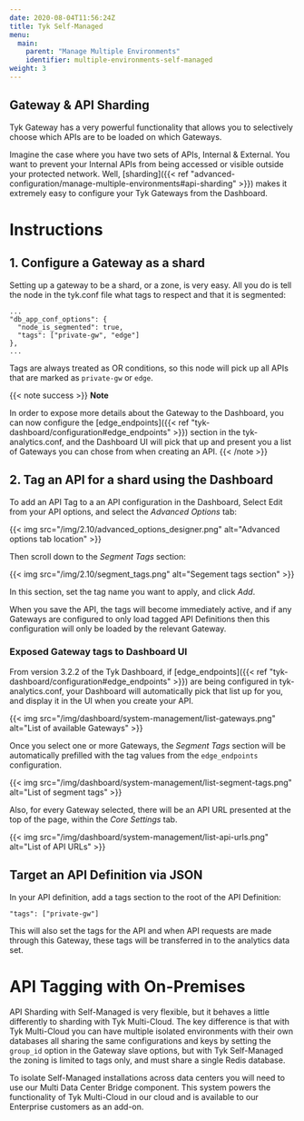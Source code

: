 ```yaml
---
date: 2020-08-04T11:56:24Z
title: Tyk Self-Managed
menu: 
  main:
    parent: "Manage Multiple Environments"
    identifier: multiple-environments-self-managed
weight: 3
---
```


## Gateway & API Sharding
Tyk Gateway has a very powerful functionality that allows you to selectively choose which APIs are to be loaded on which Gateways.

Imagine the case where you have two sets of APIs, Internal & External.  You want to prevent your Internal APIs from being accessed or visible outside your protected network.  Well, [sharding]({{< ref "advanced-configuration/manage-multiple-environments#api-sharding" >}}) makes it extremely easy to configure your Tyk Gateways from the Dashboard.

# Instructions

## 1. Configure a Gateway as a shard

Setting up a gateway to be a shard, or a zone, is very easy. All you do is tell the node in the tyk.conf file what tags to respect and that it is segmented:

```{.copyWrapper}
...
"db_app_conf_options": {
  "node_is_segmented": true,
  "tags": ["private-gw", "edge"]
},
...
```

Tags are always treated as OR conditions, so this node will pick up all APIs that are marked as `private-gw` or `edge`.


{{< note success >}}
**Note**

In order to expose more details about the Gateway to the Dashboard, you can now configure the [edge_endpoints]({{< ref "tyk-dashboard/configuration#edge_endpoints" >}}) section in the tyk-analytics.conf, and the Dashboard UI will pick that up and present you a list of Gateways you can chose from when creating an API.
{{< /note >}}

## 2. Tag an API for a shard using the Dashboard

To add an API Tag to a an API configuration in the Dashboard, Select Edit from your API options, and select the *Advanced Options* tab:

{{< img src="/img/2.10/advanced_options_designer.png" alt="Advanced options tab location" >}}

Then scroll down to the *Segment Tags* section:

{{< img src="/img/2.10/segment_tags.png" alt="Segement tags section" >}}

In this section, set the tag name you want to apply, and click *Add*.

When you save the API, the tags will become immediately active, and if any Gateways are configured to only load tagged API Definitions then this configuration will only be loaded by the relevant Gateway.

### Exposed Gateway tags to Dashboard UI

From version 3.2.2 of the Tyk Dashboard, if [edge_endpoints]({{< ref "tyk-dashboard/configuration#edge_endpoints" >}}) are being configured in tyk-analytics.conf, your Dashboard will automatically pick that list up for you, and display it in the UI when you create your API.

{{< img src="/img/dashboard/system-management/list-gateways.png" alt="List of available Gateways" >}}

Once you select one or more Gateways, the *Segment Tags* section will be automatically prefilled with the tag values from the `edge_endpoints` configuration.

{{< img src="/img/dashboard/system-management/list-segment-tags.png" alt="List of segment tags" >}}

Also, for every Gateway selected, there will be an API URL presented at the top of the page, within the *Core Settings* tab.

{{< img src="/img/dashboard/system-management/list-api-urls.png" alt="List of API URLs" >}}

## Target an API Definition via JSON

In your API definition, add a tags section to the root of the API Definition:

```{.copyWrapper}
"tags": ["private-gw"]
```

This will also set the tags for the API and when API requests are made through this Gateway, these tags will be transferred in to the analytics data set.

# API Tagging with On-Premises

API Sharding with Self-Managed is very flexible, but it behaves a little differently to sharding with Tyk Multi-Cloud. The key difference is that with Tyk Multi-Cloud you can have multiple isolated environments with their own databases all sharing the same configurations and keys by setting the `group_id` option in the Gateway slave options, but with Tyk Self-Managed the zoning is limited to tags only, and must share a single Redis database.

To isolate Self-Managed installations across data centers you will need to use our Multi Data Center Bridge component. This system powers the functionality of Tyk Multi-Cloud in our cloud and is available to our Enterprise customers as an add-on.
